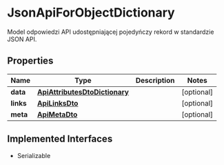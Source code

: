 

# JsonApiForObjectDictionary

Model odpowiedzi API udostępniającej pojedyńczy rekord w standardzie JSON API.

## Properties

| Name | Type | Description | Notes |
|------------ | ------------- | ------------- | -------------|
|**data** | [**ApiAttributesDtoDictionary**](ApiAttributesDtoDictionary.md) |  |  [optional] |
|**links** | [**ApiLinksDto**](ApiLinksDto.md) |  |  [optional] |
|**meta** | [**ApiMetaDto**](ApiMetaDto.md) |  |  [optional] |


## Implemented Interfaces

* Serializable


